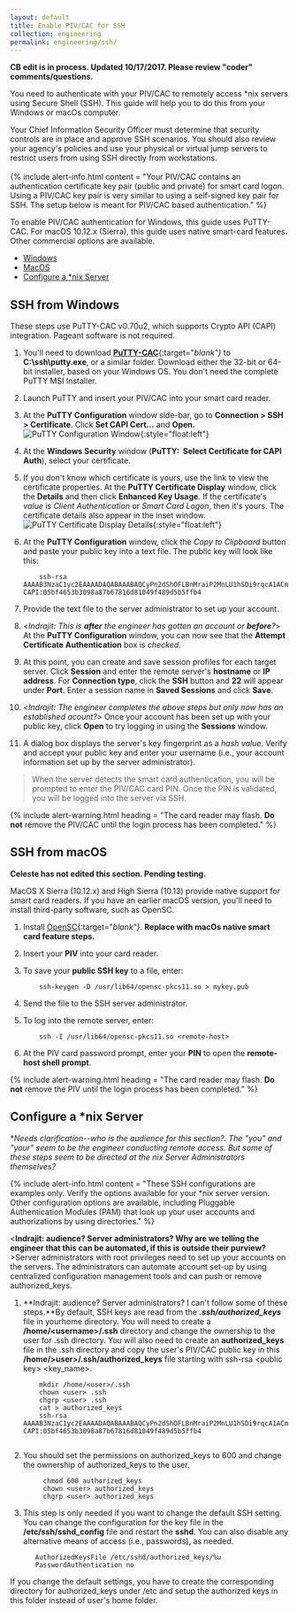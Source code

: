 ```yaml
---
layout: default
title: Enable PIV/CAC for SSH
collection: engineering
permalink: engineering/ssh/
---
```


**CB edit is in process. Updated 10/17/2017. Please review "coder" comments/questions.**

You need to authenticate with your PIV/CAC to remotely access *nix servers using Secure Shell (SSH). This guide will help you to do this from your Windows or macOs computer.<!--Apple uses "macOS" pretty consistently.--></BR>

<!--Should this also be an info-alert box?-->Your Chief Information Security Officer must determine that security controls are in place and approve SSH scenarios. You should also review your agency's policies and use your physical or virtual jump servers to restrict users from using SSH directly from workstations. </BR> 
</BR>
{% include alert-info.html content = "Your PIV/CAC contains an authentication certificate key pair (public and private) for smart card logon. Using a PIV/CAC key pair is very similar to using a self-signed key pair for SSH. The setup below is meant for PIV/CAC based authentication." %}</BR>

To enable PIV/CAC authentication for Windows, this guide uses PuTTY-CAC. For macOS 10.12.x (Sierra), this guide uses native smart-card features. Other commercial options are available. <!--I don't see OpenSC here any longer, so I deleted reference here.-->   

- [Windows](#ssh-from-windows) 
- [MacOS](#ssh-from-macos)
- [Configure a *nix Server](#configure-a-*nix-server)

## SSH from Windows

These steps use PuTTY-CAC v0.70u2, which supports Crypto API (CAPI) integration. Pageant software is not required.

1. You'll need to download [**PuTTY-CAC**](https://www.github.com/NoMoreFood/putty-cac/releases){:target="_blank"}_ to **C:\ssh\putty.exe**, or a similar folder. Download either the 32-bit or 64-bit installer, based on your Windows OS. You don't need the complete PuTTY MSI Installer.<!--Unclear what this means. For clarity, state what files the engineer actually needs.-->
2. Launch PuTTY and insert your PIV/CAC into your smart card reader.
3. At the **PuTTY Configuration** window side-bar, go to **Connection &gt; SSH &gt; Certificate**. Click **Set CAPI Cert...** and **Open.**<!--Do you click on the Open button at the bottom of the screen?-->
![PuTTY Configuration Window]({{site.baseurl}}/img/ssh-putty-cac-1.png){:style="float:left"}
4. At the **Windows Security** window (**PuTTY:&nbsp;&nbsp;Select Certificate for CAPI Auth**), select your certificate. 
5. If you don't know which certificate is yours, use the link to view the certificate properties. At the **PuTTY Certificate Display** window, click the **Details** and then click **Enhanced Key Usage**. If the certificate's _value_ is _Client Authentication_ or _Smart Card Logon_, then it's yours. The certificate details also appear in the inset window. <!--From the screenshot, it looks like you click on E.K.U. only to see the policy OIDs, not to see the E.K.U. value (displays automatically). (Tom H's steps kind of imply this.) Do you need to select something from the "Show" drop-down? (Screenshot shows "All" selected.)-->
![PuTTY Certificate Display Details]({{site.baseurl}}/img/ssh-putty-cac-2.png){:style="float:left"} 
6. At the **PuTTY Configuration** window, click the _Copy to Clipboard_ button and paste your public key into a text file. The public key will look like this:

    ```
        ssh-rsa AAAAB3NzaC1yc2EAAAADAQABAAABAQCyPn2dShOFLBnMraiP2MnLU1hSDi9rqcA1ACmU8nvg/mgPW1lIsj0zELzn8CiioQ+Mx7LGM2yCIK+fpVPYJnFKj5jTxe5Gzz7q5u946w/8Ge+J8hghzxooB5WsUF2vF92iyvy16XmNVYFSEKTOrkIM4PAvhIKcNUcogBB+M+W1rFpsGXZYGrA1xAU3kbw0mbVSdAYq4cZlX0JobQpxypELH5WojKTJaK7EyAY2hOHCAMuJIlvhIXtAY1eG/NabyPiAcv+yxsBWq2xwA96a1iivsBxO8VWEb8YBzwt6NIDALyCF+Fg546BzOLnDgPW7jHEdOttUfEjLwa17nAteQk9t CAPI:05bf4653b3098a87b67816d81049f489d5b5ffb4
    ```    
7. Provide the text file to the server administrator to set up your account. <!--Once he/she has gotten an account, what is the process to resume these steps? Can the engineer create a session profile and save it before he/she has an account or would that be _after_ the account is granted?-->
8. <_Indrajit: This is **after** the engineer has gotten an account or **before**?_> At the **PuTTY Configuration** window, you can now see that the **Attempt Certificate Authentication** box is _checked_.
9. At this point, you can create and save session profiles for each target server. Click **Session** and enter the remote server's **hostname** or **IP address**. For **Connection type**, click the **SSH** button and **22** will appear under **Port**. Enter a session name in **Saved Sessions** and click **Save**. 
10. <_Indrajit: The engineer completes the above steps but only now has an established acount?_> Once your account has been set up with your public key, click **Open** to try logging in using the **Sessions** window. 
11. A dialog box displays the server's key fingerprint as a _hash value_. Verify and accept your public key and enter your username (i.e., your account information set up by the server administrator).
>When the server detects the smart card authentication, you will be prompted to enter the PIV/CAC card PIN. Once the PIN is validated, you will be logged into the server via SSH.

{% include alert-warning.html heading = "The card reader may flash. **Do not** remove the PIV/CAC until the login process has been completed." %}

## SSH from macOS <!--Apples uses "macOS" pretty consistently.  We should use what they use.-->

**Celeste has not edited this section. Pending testing.**

MacOS X Sierra (10.12.x) and High Sierra (10.13) provide native support for smart card readers. If you have an earlier macOS version, you'll need to install third-party software, such as OpenSC. <!--Since Yosemite 10.10 also includes native smart card features, we should list that also, to give the reader full information. -->

1. Install [OpenSC](https://www.github.com/OpenSC/OpenSC/wiki/Download-latest-OpenSC-stable-release){:target="_blank"}_. **Replace with macOs native smart card feature steps.**
1. Insert your **PIV** into your card reader.
1. To save your **public SSH key** to a file, enter:

    ```
	    ssh-keygen -D /usr/lib64/opensc-pkcs11.so > mykey.pub
    ```  

1. Send the file to the SSH server administrator.
1. To log into the remote server, enter:

    ```
	    ssh -I /usr/lib64/opensc-pkcs11.so <remote-host>
    ```    

1. At the PIV card password prompt, enter your **PIN** to open the **remote-host shell prompt**.

{% include alert-warning.html heading = "The card reader may flash. **Do not** remove the PIV until the login process has been completed." %} 

## Configure a *nix Server

**Needs clarification--who is the audience for this section?. The "you" and "your" seem to be the engineer conducting remote access. But some of these steps seem to be directed at the *nix Server Administrators themselves?**

{% include alert-info.html content = "These SSH configurations are examples only. Verify the options available for your *nix server version. Other configuration options are available, including Pluggable Authentication Modules (PAM) that look up your user accounts and authorizations by using directories." %}

<**Indrajit: audience? Server administrators? Why are we telling the engineer that this can be automated, if this is outside their purview?**>Server administrators with root privileges need to set up your accounts on the servers. The administrators can automate account set-up by using centralized configuration management tools and can push or remove authorized_keys. 

1. **Indrajit: audience? Server administrators? I can't follow some of these steps.**By default, SSH keys are read from the **_.ssh/authorized_keys_** file in your<!--Your is who?-->home directory. You will need to create a **/home/&lt;username&gt;/.ssh** directory and change the ownership to the user for .ssh directory. You will also need to create an **authorized_keys** file in the .ssh directory and copy the user's<!--Who is the user?--> PIV/CAC public key in this **/home/&gt;user&gt;/.ssh/authorized_keys** file starting with ssh-rsa &lt;public key&gt; &lt;key_name&gt;.

    ```
	    mkdir /home/<user>/.ssh
	    chown <user> .ssh
	    chgrp <user> .ssh
	    cat > authorized_keys 
	    ssh-rsa AAAAB3NzaC1yc2EAAAADAQABAAABAQCyPn2dShOFLBnMraiP2MnLU1hSDi9rqcA1ACmU8nvg/mgPW1lIsj0zELzn8CiioQ+Mx7LGM2yCIK+fpVPYJnFKj5jTxe5Gzz7q5u946w/8Ge+J8hghzxooB5WsUF2vF92iyvy16XmNVYFSEKTOrkIM4PAvhIKcNUcogBB+M+W1rFpsGXZYGrA1xAU3kbw0mbVSdAYq4cZlX0JobQpxypELH5WojKTJaK7EyAY2hOHCAMuJIlvhIXtAY1eG/NabyPiAcv+yxsBWq2xwA96a1iivsBxO8VWEb8YBzwt6NIDALyCF+Fg546BzOLnDgPW7jHEdOttUfEjLwa17nAteQk9t CAPI:05bf4653b3098a87b67816d81049f489d5b5ffb4
			
    ```

2. You should set the permissions on authorized_keys to 600 and change the ownership of authorized_keys to the user.

    ```
	     chmod 600 authorized_keys
	     chown <user> authorized_keys
	     chgrp <user> authorized_keys
    ```
   
3. This step is only needed if you want to change the default SSH setting. You can change the configuration for the key file in the **/etc/ssh/sshd_config** file and restart the **sshd**. You can also disable any alternative means of access (i.e., passwords), as needed.

    ```
	   AuthorizedKeysFile /etc/sshd/authorized_keys/%u  
	   PasswordAuthentication no
    ```
If you change the default settings, you have to create the corresponding directory for authorized_keys under /etc and setup the authorized keys in this folder instead of user's home folder.
